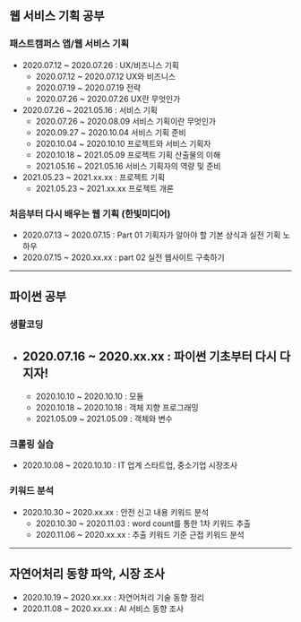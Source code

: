 ## 웹 서비스 기획 공부

### 패스트캠퍼스 앱/웹 서비스 기획
- 2020.07.12 ~ 2020.07.26 : UX/비즈니스 기획   
	- 2020.07.12 ~ 2020.07.12 UX와 비즈니스   
	- 2020.07.19 ~ 2020.07.19 전략   
	- 2020.07.26 ~ 2020.07.26 UX란 무엇인가   
- 2020.07.26 ~ 2021.05.16 : 서비스 기획
	- 2020.07.26 ~ 2020.08.09 서비스 기획이란 무엇인가   
	- 2020.09.27 ~ 2020.10.04 서비스 기획 준비   
	- 2020.10.04 ~ 2020.10.10 프로젝트와 서비스 기획자   
	- 2020.10.18 ~ 2021.05.09 프로젝트 기획 산출물의 이해   
	- 2021.05.16 ~ 2021.05.16 서비스 기획자의 역량 및 준비   
- 2021.05.23 ~ 2021.xx.xx : 프로젝트 기획   
	- 2021.05.23 ~ 2021.xx.xx 프로젝트 개론

### 처음부터 다시 배우는 웹 기획 (한빛미디어)
- 2020.07.13 ~ 2020.07.15 : Part 01 기획자가 알아야 할 기본 상식과 실전 기획 노하우   
- 2020.07.15 ~ 2020.xx.xx : part 02 실전 웹사이트 구축하기   

---

## 파이썬 공부

### 생활코딩
- 2020.07.16 ~ 2020.xx.xx : 파이썬 기초부터 다시 다지자!   
	- 
	- 2020.10.10 ~ 2020.10.10 : 모듈   
	- 2020.10.18 ~ 2020.10.18 : 객체 지향 프로그래밍   
	- 2021.05.09 ~ 2021.05.09 : 객체와 변수

### 크롤링 실습
- 2020.10.08 ~ 2020.10.10 : IT 업계 스타트업, 중소기업 시장조사   

### 키워드 분석
- 2020.10.30 ~ 2020.xx.xx : 안전 신고 내용 키워드 분석   
	- 2020.10.30 ~ 2020.11.03 : word count를 통한 1차 키워드 추출   
	- 2020.11.06 ~ 2020.xx.xx : 추출 키워드 기준 근접 키워드 분석   

---

## 자연어처리 동향 파악, 시장 조사   
- 2020.10.19 ~ 2020.xx.xx : 자연어처리 기술 동향 정리   
- 2020.11.08 ~ 2020.xx.xx : AI 서비스 동향 조사   